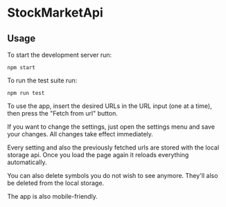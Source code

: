 # StockMarketApi

## Usage

To start the development server run:

```
npm start
```

To run the test suite run:

```
npm run test
```

To use the app, insert the desired URLs in the URL input (one at a time), then press the "Fetch from url" button.

If you want to change the settings, just open the settings menu and save your changes. All changes take effect immediately.

Every setting and also the previously fetched urls are stored with the local storage api. Once you load the page again it reloads everything automatically.

You can also delete symbols you do not wish to see anymore. They'll also be deleted from the local storage.

The app is also mobile-friendly.
